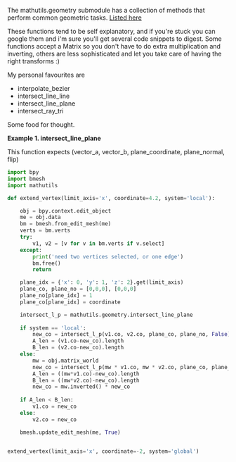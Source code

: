 The mathutils.geometry submodule has a collection of methods that perform common geometric tasks. [Listed here](http://www.blender.org/api/blender_python_api_current/search.html?q=mathutils.geometry&check_keywords=yes&area=default)

These functions tend to be self explanatory, and if you're stuck you can google them and i'm sure you'll get several code snippets to digest. Some functions accept a Matrix so you don't have to do extra multiplication and inverting, others are less sophisticated and let you take care of having the right transforms :)

My personal favourites are 

- interpolate_bezier
- intersect_line_line
- intersect_line_plane
- intersect_ray_tri

Some food for thought.

**Example 1. intersect_line_plane**  

This function expects (vector_a, vector_b, plane_coordinate, plane_normal, flip)

```python
import bpy
import bmesh
import mathutils

def extend_vertex(limit_axis='x', coordinate=4.2, system='local'):

    obj = bpy.context.edit_object
    me = obj.data
    bm = bmesh.from_edit_mesh(me)
    verts = bm.verts
    try:
        v1, v2 = [v for v in bm.verts if v.select]
    except:
        print('need two vertices selected, or one edge')
        bm.free()
        return

    plane_idx = {'x': 0, 'y': 1, 'z': 2}.get(limit_axis)
    plane_co, plane_no = [0,0,0], [0,0,0]
    plane_no[plane_idx] = 1
    plane_co[plane_idx] = coordinate

    intersect_l_p = mathutils.geometry.intersect_line_plane
    
    if system == 'local':
        new_co = intersect_l_p(v1.co, v2.co, plane_co, plane_no, False)
        A_len = (v1.co-new_co).length
        B_len = (v2.co-new_co).length
    else:
        mw = obj.matrix_world
        new_co = intersect_l_p(mw * v1.co, mw * v2.co, plane_co, plane_no, False)
        A_len = ((mw*v1.co)-new_co).length
        B_len = ((mw*v2.co)-new_co).length
        new_co = mw.inverted() * new_co
        
    if A_len < B_len:
        v1.co = new_co
    else:
        v2.co = new_co

    bmesh.update_edit_mesh(me, True)


extend_vertex(limit_axis='x', coordinate=-2, system='global')
```